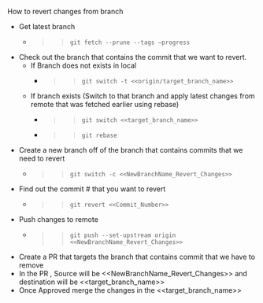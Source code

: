 How to revert changes from branch

* Get latest branch
  *	>> `git fetch --prune --tags –progress`
* Check out the branch that contains the commit that we want to revert. 
  * If Branch does not exists in local 
  	* >> `git switch -t <<origin/target_branch_name>>`
  * If branch exists (Switch to that branch and apply latest changes from remote that was fetched earlier using rebase)
  	* >> `git switch <<target_branch_name>>`
	* >> `git rebase`
* Create a new branch off of the branch that contains commits that we need to revert
	* >> `git switch -c <<NewBranchName_Revert_Changes>>`
* Find out the commit # that you want to revert
 	* >> `git revert <<Commit_Number>>`
* Push changes to remote
	* >> `git push --set-upstream origin <<NewBranchName_Revert_Changes>>`
* Create a PR that targets the branch that contains commit that we have to remove
* In the PR , Source will be <<NewBranchName_Revert_Changes>> and destination will be <<target_branch_name>>
* Once Approved merge the changes in the  <<target_branch_name>>
